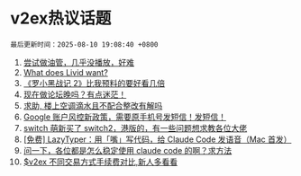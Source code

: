 # v2ex热议话题

`最后更新时间：2025-08-10 19:08:40 +0800`

1. [尝试做油管，几乎没播放，好难](https://www.v2ex.com/t/1151278)
1. [What does Livid want?](https://www.v2ex.com/t/1151274)
1. [《罗小黑战记 2》比我预料的要好看几倍](https://www.v2ex.com/t/1151315)
1. [现在做论坛晚吗？有点迷茫！](https://www.v2ex.com/t/1151321)
1. [求助, 楼上空调滴水且不配合整改有解吗](https://www.v2ex.com/t/1151322)
1. [Google 账户风控新政策，需要原手机号发短信！发短信！](https://www.v2ex.com/t/1151269)
1. [switch 萌新买了 switch2，港版的，有一些问题想求教各位大佬](https://www.v2ex.com/t/1151263)
1. [[免费] LazyTyper：用「嘴」写代码，给 Claude Code 发语音（Mac 首发）](https://www.v2ex.com/t/1151314)
1. [问一下，各位都是怎么稳定使用 claude code 的啊？求方法](https://www.v2ex.com/t/1151317)
1. [$v2ex 不同交易方式手续费对比,新人多看看](https://www.v2ex.com/t/1151318)

